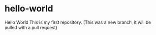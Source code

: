 # hello-world
Hello World
This is my first repository.
(This was a new branch, it will be pulled with a pull request)
